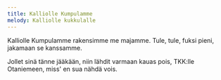 ```yaml
---
title: Kalliolle Kumpulamme
melody: Kalliolle kukkulalle
---
```


Kalliolle Kumpulamme
rakensimme me majamme.
Tule, tule, fuksi pieni,
jakamaan se kanssamme.

Jollet sinä tänne jääkään,
niin lähdit varmaan kauas pois,
TKK:lle Otaniemeen,
miss' en sua nähdä vois.
